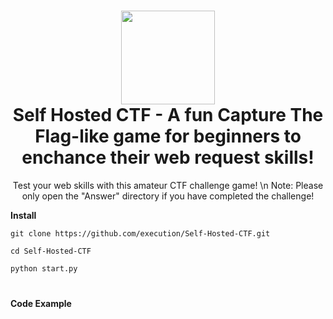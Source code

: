 <h1 align="center">
	<img src="https://i.postimg.cc/KjLpyw0H/flag-removebg-preview.png" width="150px"><br>
    Self Hosted CTF - A fun Capture The Flag-like game for beginners to enchance their web request skills!
</h1>
<p align="center">
    Test your web skills with this amateur CTF challenge game! \n Note: Please only open the "Answer" directory if you have completed the challenge!
</p>

**Install**

```
git clone https://github.com/execution/Self-Hosted-CTF.git

```
```
cd Self-Hosted-CTF
```
```python
python start.py
```

<h1></h1>

**Code Example**
